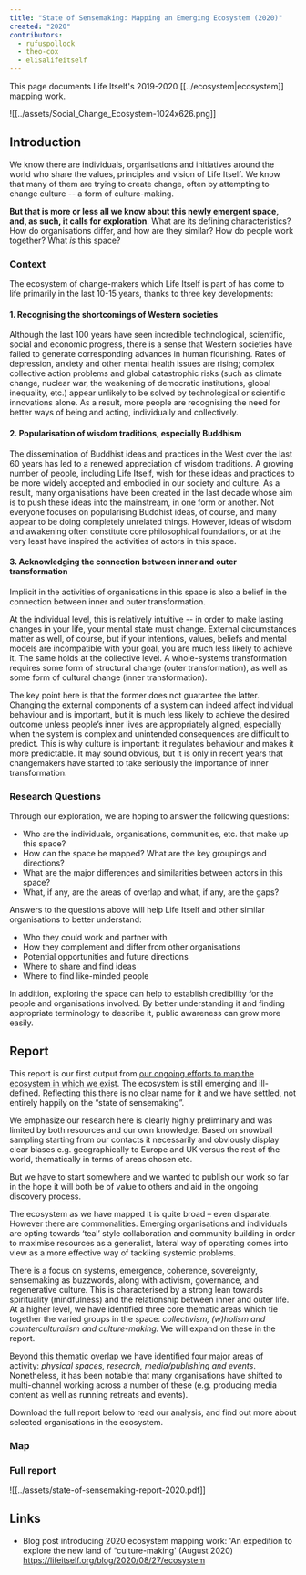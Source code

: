 ```yaml
---
title: "State of Sensemaking: Mapping an Emerging Ecosystem (2020)"
created: "2020"
contributors:
  - rufuspollock
  - theo-cox
  - elisalifeitself
---
```

This page documents Life Itself's 2019-2020 [[../ecosystem|ecosystem]] mapping work.

![[../assets/Social_Change_Ecosystem-1024x626.png]]

## Introduction

We know there are individuals, organisations and initiatives around the world who share the values, principles and vision of Life Itself. We know that many of them are trying to create change, often by attempting to change culture -- a form of culture-making.

**But that is more or less all we know about this newly emergent space, and, as such, it calls for exploration**. What are its defining characteristics? How do organisations differ, and how are they similar? How do people work together? What _is_ this space?

### Context

The ecosystem of change-makers which Life Itself is part of has come to life primarily in the last 10-15 years, thanks to three key developments:

#### 1. Recognising the shortcomings of Western societies

Although the last 100 years have seen incredible technological, scientific, social and economic progress, there is a sense that Western societies have failed to generate corresponding advances in human flourishing. Rates of depression, anxiety and other mental health issues are rising; complex collective action problems and global catastrophic risks (such as climate change, nuclear war, the weakening of democratic institutions, global inequality, etc.) appear unlikely to be solved by technological or scientific innovations alone. As a result, more people are recognising the need for better ways of being and acting, individually and collectively. 

#### 2. Popularisation of wisdom traditions, especially Buddhism

The dissemination of Buddhist ideas and practices in the West over the last 60 years has led to a renewed appreciation of wisdom traditions. A growing number of people, including Life Itself, wish for these ideas and practices to be more widely accepted and embodied in our society and culture. As a result, many organisations have been created in the last decade whose aim is to push these ideas into the mainstream, in one form or another. Not everyone focuses on popularising Buddhist ideas, of course, and many appear to be doing completely unrelated things. However, ideas of wisdom and awakening often constitute core philosophical foundations, or at the very least have inspired the activities of actors in this space.

#### 3. Acknowledging the connection between inner and outer transformation

Implicit in the activities of organisations in this space is also a belief in the connection between inner and outer transformation. 

At the individual level, this is relatively intuitive -- in order to make lasting changes in your life, your mental state must change. External circumstances matter as well, of course, but if your intentions, values, beliefs and mental models are incompatible with your goal, you are much less likely to achieve it. The same holds at the collective level. A whole-systems transformation requires some form of structural change (outer transformation), as well as some form of cultural change (inner transformation). 

The key point here is that the former does not guarantee the latter. Changing the external components of a system can indeed affect individual behaviour and is important, but it is much less likely to achieve the desired outcome unless people’s inner lives are appropriately aligned, especially when the system is complex and unintended consequences are difficult to predict. This is why culture is important: it regulates behaviour and makes it more predictable. It may sound obvious, but it is only in recent years that changemakers have started to take seriously the importance of inner transformation. 

### Research Questions

Through our exploration, we are hoping to answer the following questions:

- Who are the individuals, organisations, communities, etc. that make up this space?
- How can the space be mapped? What are the key groupings and directions? 
- What are the major differences and similarities between actors in this space?
- What, if any, are the areas of overlap and what, if any, are the gaps?

Answers to the questions above will help Life Itself and other similar organisations to better understand:

- Who they could work and partner with
- How they complement and differ from other organisations
- Potential opportunities and future directions
- Where to share and find ideas
- Where to find like-minded people

In addition, exploring the space can help to establish credibility for the people and organisations involved. By better understanding it and finding appropriate terminology to describe it, public awareness can grow more easily. 

## Report

This report is our first output from [our ongoing efforts to map the ecosystem in which we exist](https://lifeitself.org/ecosystem). The ecosystem is still emerging and ill-defined. Reflecting this there is no clear name for it and we have settled, not entirely happily on the “state of sensemaking”.

We emphasize our research here is clearly highly preliminary and was limited by both resources and our own knowledge. Based on snowball sampling starting from our contacts it necessarily and obviously display clear biases e.g. geographically to Europe and UK versus the rest of the world, thematically in terms of areas chosen etc.

But we have to start somewhere and we wanted to publish our work so far in the hope it will both be of value to others and aid in the ongoing discovery process.

The ecosystem as we have mapped it is quite broad – even disparate. However there are commonalities. Emerging organisations and individuals are opting towards ‘teal’ style collaboration and community building in order to maximise resources as a generalist, lateral way of operating comes into view as a more effective way of tackling systemic problems.

There is a focus on systems, emergence, coherence, sovereignty, sensemaking as buzzwords, along with activism, governance, and regenerative culture. This is characterised by a strong lean towards spirituality (mindfulness) and the relationship between inner and outer life. At a higher level, we have identified three core thematic areas which tie together the varied groups in the space: _collectivism, (w)holism and counterculturalism and culture-making._ We will expand on these in the report.

Beyond this thematic overlap we have identified four major areas of activity: _physical spaces, research, media/publishing and events_. Nonetheless, it has been notable that many organisations have shifted to multi-channel working across a number of these (e.g. producing media content as well as running retreats and events).

Download the full report below to read our analysis, and find out more about selected organisations in the ecosystem.
### Map

### Full report

![[../assets/state-of-sensemaking-report-2020.pdf]]

## Links

- Blog post introducing 2020 ecosystem mapping work: 'An expedition to explore the new land of “culture-making' (August 2020) https://lifeitself.org/blog/2020/08/27/ecosystem 